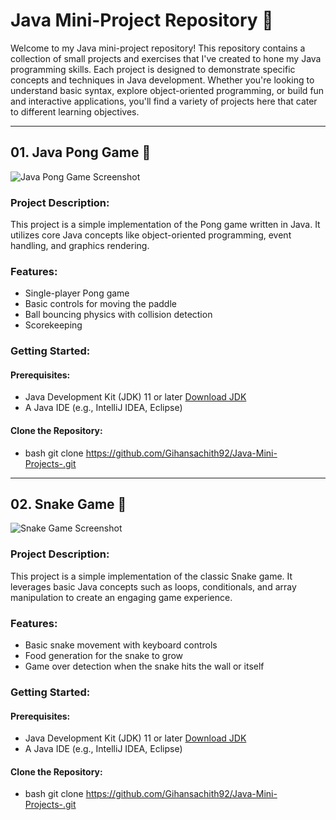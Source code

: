 # Java Mini-Project Repository 🚀

Welcome to my Java mini-project repository! This repository contains a collection of small projects and exercises that I've created to hone my Java programming skills. Each project is designed to demonstrate specific concepts and techniques in Java development. Whether you're looking to understand basic syntax, explore object-oriented programming, or build fun and interactive applications, you'll find a variety of projects here that cater to different learning objectives.

---

## 01. Java Pong Game 🏓

![Java Pong Game Screenshot](https://github.com/Gihansachith92/Java-Mini-Projects-/assets/110083916/6d1fbc90-892a-4966-81a5-2b8cc37be0ba)

### Project Description:

This project is a simple implementation of the Pong game written in Java. It utilizes core Java concepts like object-oriented programming, event handling, and graphics rendering.

### Features:

- Single-player Pong game
- Basic controls for moving the paddle
- Ball bouncing physics with collision detection
- Scorekeeping

### Getting Started:

#### Prerequisites:

- Java Development Kit (JDK) 11 or later [Download JDK](https://www.oracle.com/java/technologies/javase/jdk17-archive-downloads.html)
- A Java IDE (e.g., IntelliJ IDEA, Eclipse)

#### Clone the Repository:
- bash
git clone https://github.com/Gihansachith92/Java-Mini-Projects-.git

---

## 02. Snake Game 🐍

![Snake Game Screenshot](https://github.com/Gihansachith92/Java-Mini-Projects-/assets/110083916/cf3ffe09-1cee-438a-9f2b-7b6aefca1989)

### Project Description:

This project is a simple implementation of the classic Snake game. It leverages basic Java concepts such as loops, conditionals, and array manipulation to create an engaging game experience.

### Features:

- Basic snake movement with keyboard controls
- Food generation for the snake to grow
- Game over detection when the snake hits the wall or itself

### Getting Started:

#### Prerequisites:

- Java Development Kit (JDK) 11 or later [Download JDK](https://www.oracle.com/java/technologies/javase/jdk17-archive-downloads.html)
- A Java IDE (e.g., IntelliJ IDEA, Eclipse)

#### Clone the Repository:

- bash
git clone https://github.com/Gihansachith92/Java-Mini-Projects-.git

